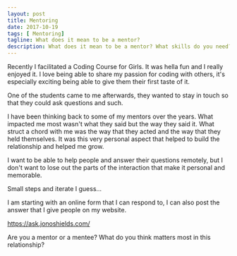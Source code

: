 ```yaml
---
layout: post
title: Mentoring
date: 2017-10-19
tags: [ Mentoring]
tagline: What does it mean to be a mentor?
description: What does it mean to be a mentor? What skills do you need? What would a mentorship service look like?
---
```


Recently I facilitated a Coding Course for Girls. It was hella fun and I really enjoyed it. I love being able to share my passion for coding with others, it's especially exciting being able to give them their first taste of it.

One of the students came to me afterwards, they wanted to stay in touch so that they could ask questions and such.

I have been thinking back to some of my mentors over the years. What impacted me most wasn't what they said but the way they said it. What struct a chord with me was the way that they acted and the way that they held themselves. It was this very personal aspect that helped to build the relationship and helped me grow.

I want to be able to help people and answer their questions remotely, but I don't want to lose out the parts of the interaction that make it personal and memorable.

Small steps and iterate I guess...

I am starting with an online form that I can respond to, I can also post the answer that I give people on my website.

https://ask.jonoshields.com/

Are you a mentor or a mentee? What do you think matters most in this relationship?

